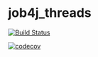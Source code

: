 # job4j_threads

[![Build Status](https://app.travis-ci.com/Xazeq/job4j_threads.svg?branch=master)](https://app.travis-ci.com/Xazeq/job4j_threads)

[![codecov](https://codecov.io/gh/Xazeq/job4j_threads/branch/master/graph/badge.svg?token=4CH381DUYX)](https://codecov.io/gh/Xazeq/job4j_threads)